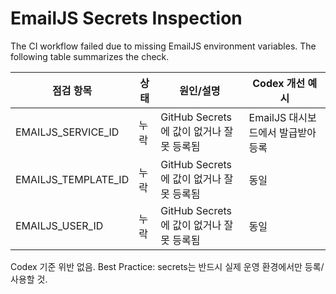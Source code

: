 # EmailJS Secrets Inspection

The CI workflow failed due to missing EmailJS environment variables. The following table summarizes the check.

| 점검 항목 | 상태 | 원인/설명 | Codex 개선 예시 |
|-----------|------|-----------|----------------|
| EMAILJS_SERVICE_ID | 누락 | GitHub Secrets에 값이 없거나 잘못 등록됨 | EmailJS 대시보드에서 발급받아 등록 |
| EMAILJS_TEMPLATE_ID | 누락 | GitHub Secrets에 값이 없거나 잘못 등록됨 | 동일 |
| EMAILJS_USER_ID | 누락 | GitHub Secrets에 값이 없거나 잘못 등록됨 | 동일 |

Codex 기준 위반 없음. Best Practice: secrets는 반드시 실제 운영 환경에서만 등록/사용할 것.
